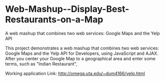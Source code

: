 Web-Mashup--Display-Best-Restaurants-on-a-Map
=============================================

 A web mashup that combines two web services: Google Maps and the Yelp API 
 
 This project demonstrates a web mashup that combines two web services: Google Maps and the Yelp API for Developers,
 using JavaScript and AJAX. 
 After you center your Google Map to a geographical area and enter some terms, such as "Indian Restaurant",
 
 Working application Link: http://omega.uta.edu/~dum4166/yelp.html
